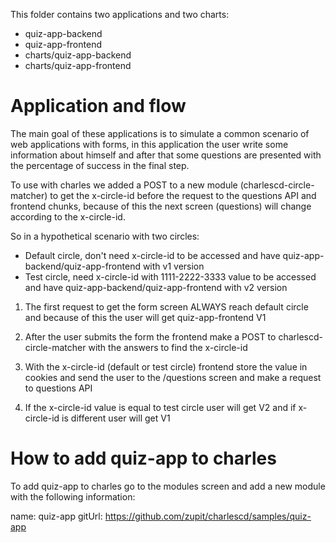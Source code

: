 This folder contains two applications and two charts:
- quiz-app-backend
- quiz-app-frontend
- charts/quiz-app-backend
- charts/quiz-app-frontend

# Application and flow

The main goal of these applications is to simulate a common scenario of web applications with forms, in this application the user write some information about himself and after that some questions are presented with the percentage of success in the final step.

To use with charles we added a POST to a new module (charlescd-circle-matcher) to get the x-circle-id before the request to the questions API and frontend chunks, because of this the next screen (questions) will change according to the x-circle-id.

So in a hypothetical scenario with two circles:

- Default circle, don't need x-circle-id to be accessed and have quiz-app-backend/quiz-app-frontend with v1 version
- Test circle, need x-circle-id with 1111-2222-3333 value to be accessed and have quiz-app-backend/quiz-app-frontend with v2 version

1. The first request to get the form screen ALWAYS reach default circle and because of this the user will get quiz-app-frontend V1

2. After the user submits the form the frontend make a POST to charlescd-circle-matcher with the answers to find the x-circle-id

3. With the x-circle-id (default or test circle) frontend store the value in cookies and send the user to the /questions screen and make a request to questions API

4. If the x-circle-id value is equal to test circle user will get V2 and if x-circle-id is different user will get V1

# How to add quiz-app to charles

To add quiz-app to charles go to the modules screen and add a new module with the following information:

name: quiz-app
gitUrl: https://github.com/zupit/charlescd/samples/quiz-app



